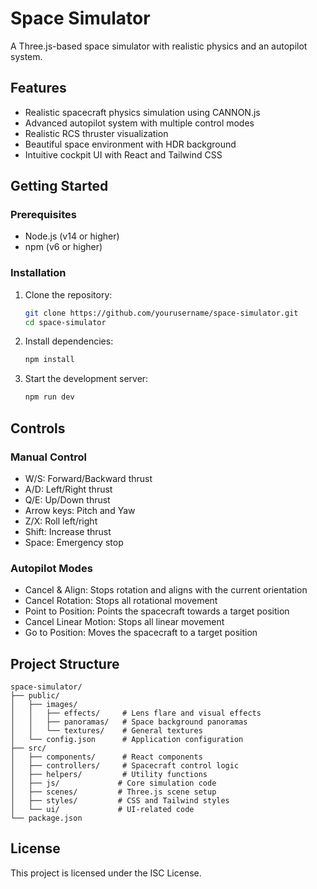 # Space Simulator

A Three.js-based space simulator with realistic physics and an autopilot system.

## Features

- Realistic spacecraft physics simulation using CANNON.js
- Advanced autopilot system with multiple control modes
- Realistic RCS thruster visualization
- Beautiful space environment with HDR background
- Intuitive cockpit UI with React and Tailwind CSS

## Getting Started

### Prerequisites

- Node.js (v14 or higher)
- npm (v6 or higher)

### Installation

1. Clone the repository:

    ```bash
    git clone https://github.com/yourusername/space-simulator.git
    cd space-simulator
    ```

2. Install dependencies:

    ```bash
    npm install
    ```

3. Start the development server:

    ```bash
    npm run dev
    ```

## Controls

### Manual Control

- W/S: Forward/Backward thrust
- A/D: Left/Right thrust
- Q/E: Up/Down thrust
- Arrow keys: Pitch and Yaw
- Z/X: Roll left/right
- Shift: Increase thrust
- Space: Emergency stop

### Autopilot Modes

- Cancel & Align: Stops rotation and aligns with the current orientation
- Cancel Rotation: Stops all rotational movement
- Point to Position: Points the spacecraft towards a target position
- Cancel Linear Motion: Stops all linear movement
- Go to Position: Moves the spacecraft to a target position

## Project Structure

```plaintext
space-simulator/
├── public/
│   ├── images/
│   │   ├── effects/     # Lens flare and visual effects
│   │   ├── panoramas/   # Space background panoramas
│   │   └── textures/    # General textures
│   └── config.json      # Application configuration
├── src/
│   ├── components/      # React components
│   ├── controllers/     # Spacecraft control logic
│   ├── helpers/         # Utility functions
│   ├── js/             # Core simulation code
│   ├── scenes/         # Three.js scene setup
│   ├── styles/         # CSS and Tailwind styles
│   └── ui/             # UI-related code
└── package.json
```

## License

This project is licensed under the ISC License.
